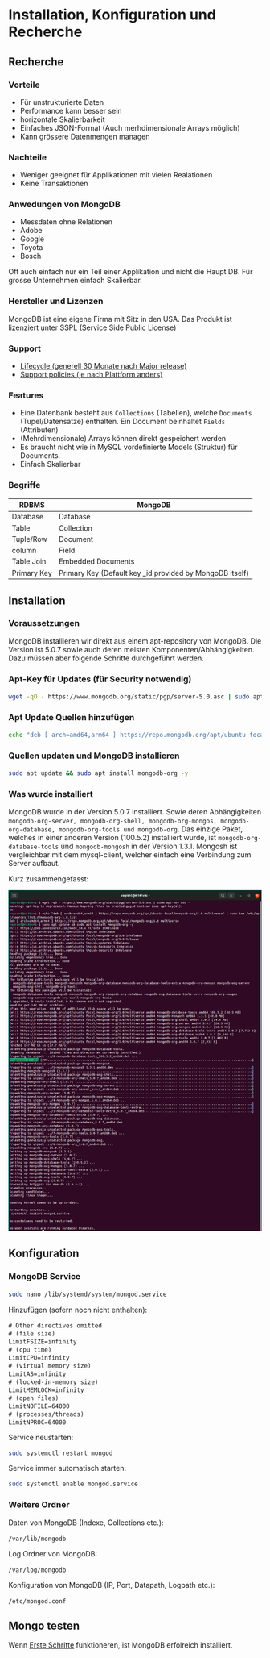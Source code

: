 # Installation, Konfiguration und Recherche

## Recherche

### Vorteile

* Für unstrukturierte Daten
* Performance kann besser sein
* horizontale Skalierbarkeit
* Einfaches JSON-Format (Auch merhdimensionale Arrays möglich)
* Kann grössere Datenmengen managen

### Nachteile

* Weniger geeignet für Applikationen mit vielen Realationen
* Keine Transaktionen

### Anwedungen von MongoDB

* Messdaten ohne Relationen
* Adobe
* Google
* Toyota
* Bosch

Oft auch einfach nur ein Teil einer Applikation und nicht die Haupt DB. Für grosse Unternehmen einfach Skalierbar.

### Hersteller und Lizenzen

MongoDB ist eine eigene Firma mit Sitz in den USA. Das Produkt ist lizenziert unter SSPL (Service Side Public License)

### Support

* [Lifecycle (generell 30 Monate nach Major release)](https://www.mongodb.com/support-policy/lifecycles)
* [Support policies (je nach Plattform anders)](https://www.mongodb.com/support-policy/)

### Features

* Eine Datenbank besteht aus ```Collections``` (Tabellen), welche ```Documents``` (Tupel/Datensätze) enthalten. Ein Document beinhaltet ```Fields``` (Attributen)
* (Mehrdimensionale) Arrays können direkt gespeichert werden
* Es braucht nicht wie in MySQL vordefinierte Models (Struktur) für Documents.
* Einfach Skalierbar

### Begriffe

RDBMS       | MongoDB
------------|-------------
Database    | Database
Table       | Collection
Tuple/Row   | Document
column      | Field
Table Join  | Embedded Documents
Primary Key | Primary Key (Default key _id provided by MongoDB itself)

## Installation

### Voraussetzungen

MongoDB installieren wir direkt aus einem apt-repository von MongoDB. Die Version ist 5.0.7 sowie auch deren meisten Komponenten/Abhängigkeiten.
Dazu müssen aber folgende Schritte durchgeführt werden.

### Apt-Key für Updates (für Security notwendig)

```bash
wget -qO - https://www.mongodb.org/static/pgp/server-5.0.asc | sudo apt-key add -
```

### Apt Update Quellen hinzufügen

```bash
echo "deb [ arch=amd64,arm64 ] https://repo.mongodb.org/apt/ubuntu focal/mongodb-org/5.0 multiverse" | sudo tee /etc/apt/sources.list.d/mongodb-org-5.0.list
```

### Quellen updaten und MongoDB installieren

```bash
sudo apt update && sudo apt install mongodb-org -y
```

### Was wurde installiert

MongoDB wurde in der Version 5.0.7 installiert. Sowie deren Abhängigkeiten ```mongodb-org-server, mongodb-org-shell, mongodb-org-mongos, mongodb-org-database, mongodb-org-tools und mongodb-org```. Das einzige Paket, welches in einer anderen Version (100.5.2) installiert wurde, ist ```mongodb-org-database-tools``` und ```mongodb-mongosh``` in der Version 1.3.1. Mongosh ist vergleichbar mit dem mysql-client, welcher einfach eine Verbindung zum Server aufbaut.

Kurz zusammengefasst:

![Installation](img_installation/installation.png)

## Konfiguration

### MongoDB Service

```bash
sudo nano /lib/systemd/system/mongod.service
```

Hinzufügen (sofern noch nicht enthalten):

```[Service]
# Other directives omitted
# (file size)
LimitFSIZE=infinity
# (cpu time)
LimitCPU=infinity
# (virtual memory size)
LimitAS=infinity
# (locked-in-memory size)
LimitMEMLOCK=infinity
# (open files)
LimitNOFILE=64000
# (processes/threads)
LimitNPROC=64000
```

Service neustarten:

```bash
sudo systemctl restart mongod
```

Service immer automatisch starten:

```bash
sudo systemctl enable mongod.service
```

### Weitere Ordner

Daten von MongoDB (Indexe, Collections etc.):

```/var/lib/mongodb```

Log Ordner von MongoDB:

```/var/log/mongodb```

Konfiguration von MongoDB (IP, Port, Datapath, Logpath etc.):

```/etc/mongod.conf```

## Mongo testen

Wenn [Erste Schritte](dokumentationsauftraege/mongodb/mongodb_erste_schritte.md) funktioneren, ist MongoDB erfolreich installiert.
